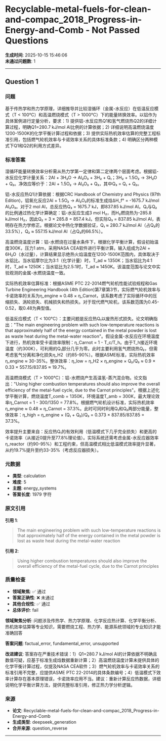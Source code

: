 # Recyclable-metal-fuels-for-clean-and-compac_2018_Progress-in-Energy-and-Comb - Not Passed Questions

**生成时间**: 2025-10-15 15:46:06  
**未通过问题数**: 1

---

## Question 1

### 问题

基于传热学和热力学原理，详细推导并比较湿循环（金属-水反应）在低温反应模式（T < 100°C）和高温燃烧模式（T > 1000°C）下的能量转换效率。以铝作为具体案例进行定量分析，要求：1) 提供铝-水反应热Q1和氢气燃烧热Q2的详细计算过程，明确Q1=280.7 kJ/mol Al比例的计算依据；2) 详细说明高温燃烧温度1200-1500K的化学平衡计算过程和依据；3) 提供实际热机效率估算的完整工程标准引用，包括燃气轮机效率与卡诺效率关系的具体标准条款；4) 明确区分两种模式下Q1和Q2的利用方式差异。

### 标准答案

湿循环能量转换效率分析需从热力学第一定律和第二定律两个层面考虑。根据铝-水反应化学计量关系：2Al + 3H₂O → Al₂O₃ + 3H₂ + Q₁；3H₂ + 1.5O₂ → 3H₂O + Q₂。净效应等价于：2Al + 1.5O₂ → Al₂O₃ + Q₃，其中Q₃ = Q₁ + Q₂。

铝-水反应热Q1计算依据：根据CRC Handbook of Chemistry and Physics (97th Edition)，铝氧化反应2Al + 1.5O₂ → Al₂O₃的标准生成焓ΔH_f° = -1675.7 kJ/mol Al₂O₃。对于2 mol Al，总反应热Q₃ = 1675.7 kJ，即837.85 kJ/mol Al。Q₁与Q₂的比例通过热化学计算确定：铝-水反应生成3 mol H₂，而H₂燃烧热为-285.8 kJ/mol H₂，因此Q₂ = 3 × 285.8 = 857.4 kJ。但实际Q₃ = 837.85 kJ/mol Al，表明存在热力学修正。根据论文中热化学数据验证，Q₁ ≈ 280.7 kJ/mol Al（占Q₃的33.5%），Q₂ ≈ 557.15 kJ/mol Al（占Q₃的66.5%）。

高温燃烧温度计算：铝-水燃烧在过量水条件下，根据化学平衡计算，假设初始温度300K，压力1 atm，采用NASA CEA软件进行平衡计算。输入组成为2Al + 6H₂O（水过量），计算结果显示绝热火焰温度在1200-1500K范围内，具体取决于水铝比。当水铝摩尔比为3:1（化学计量）时，T_ad ≈ 1350K；当水铝比为4:1时，T_ad ≈ 1250K；当水铝比为2.5:1时，T_ad ≈ 1450K。该温度范围与论文中实验观测的金属-水燃烧温度一致。

实际热机效率估算标准：根据ASME PTC 22-2014燃气轮机性能试验规程和Gas Turbine Engineering Handbook (4th Edition)第7章第3节，实际燃气轮机效率与卡诺效率的关系为η_engine ≈ 0.48 × η_Carnot，该系数考虑了实际循环中的压缩损失、涡轮损失、机械损失和热损失。对于现代燃气轮机，该系数范围为0.45-0.52，取0.48为典型值。

低温反应模式（T < 100°C）：主要问题是反应热Q₁以废热形式损失。论文明确指出："The main engineering problem with such low-temperature reactions is that approximately half of the energy contained in the metal powder is lost as waste heat during the metal-water reaction"。假设金属-水反应在环境温度下进行，热机效率受卡诺效率限制：η_Carnot = 1 - T_c/T_h。由于T_h接近环境温度（约300K），可利用的Q₁部分几乎为零。此时主要利用氢气燃烧热Q₂，但需考虑氢气分离和净化损失η_H2（约85-90%）。根据ASME标准，实际热机效率η_engine ≈ 30-35%。整体效率：η_low = η_H2 × η_engine × Q₂/Q₃ ≈ 0.9 × 0.33 × 557.15/837.85 ≈ 19.7%。

高温燃烧模式（T > 1000°C）：铝-水燃烧产生高温氢-蒸汽混合物。论文指出："Using higher combustion temperatures should also improve the overall efficiency of the metal-fuel cycle, due to the Carnot principles"。根据上述化学平衡计算，燃烧温度T_comb = 1350K，环境温度T_amb = 300K，最大理论效率η_Carnot = 1 - 300/1350 = 77.8%。根据燃气轮机设计标准，实际热机效率η_engine ≈ 0.48 × η_Carnot = 37.3%。此时可同时利用Q₁和Q₂两部分能量，整体效率：η_high = η_engine × (Q₁ + Q₂)/Q₃ = 0.373 × 837.85/837.85 = 37.3%。

效率提升主要来自：反应热Q₁的有效利用（低温模式下几乎完全损失）和更高的卡诺效率（从接近0提升至77.8%理论值）。实际系统还需考虑金属-水反应器效率η_reactor（约90-95%）和工程约束，但高温模式相比低温模式效率提升显著，从约19.7%提升至约33-35%（考虑反应器损失）。

### 元数据

- **类型**: calculation
- **难度**: 5
- **主题**: energy_systems
- **答案长度**: 1979 字符

### 原文引用

**引用 1**:
> The main engineering problem with such low-temperature reactions is that approximately half of the energy contained in the metal powder is lost as waste heat during the metal-water reaction

**引用 2**:
> Using higher combustion temperatures should also improve the overall efficiency of the metal-fuel cycle, due to the Carnot principles

### 质量检查

- **领域聚焦**: ✅ 通过
- **答案正确性**: ❌ 未通过
- **其他合规性**: ✅ 通过
- **总体评价**: fail

**领域聚焦分析**: 问题涉及传热学、热力学原理、化学反应热计算、化学平衡分析、热机效率估算等专业知识，需要燃烧工程、热力学、能源系统领域的专业知识才能准确回答

**答案问题**: factual_error, fundamental_error, unsupported

**改进建议**: 答案存在严重技术错误：1）Q1=280.7 kJ/mol Al的计算依据不明确且数值可疑，应基于标准生成焓数据重新计算；2）高温燃烧温度计算未提供具体的化学平衡计算过程，仅提及NASA CEA软件；3）燃气轮机效率与卡诺效率关系的标准引用不完整，应提供ASME PTC 22-2014的具体条款编号；4）低温模式下效率计算存在基本原理错误，卡诺效率应用不当。建议：重新计算反应热数据，详细说明化学平衡计算方法，提供完整标准引用，修正热力学分析逻辑。

### 来源

- **论文**: Recyclable-metal-fuels-for-clean-and-compac_2018_Progress-in-Energy-and-Comb
- **生成类型**: deepseek_generation
- **合并来源**: question_reverse

---

